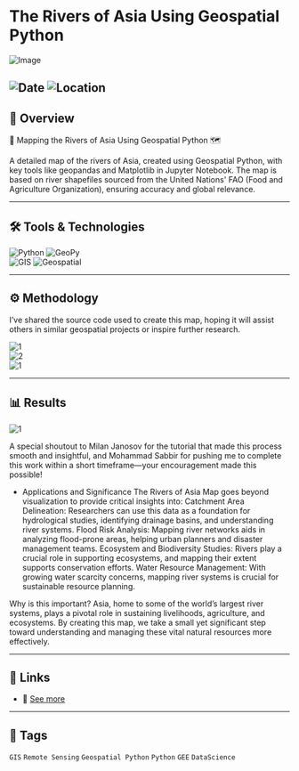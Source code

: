 # The Rivers of Asia Using Geospatial Python 

![Image](https://framerusercontent.com/images/vJKEs5iNPNDKHzRYx8i1tONM.png?width=1173&height=898)  

![Date](https://img.shields.io/badge/27/12/2024-27/12/2024-blue) 
![Location](https://img.shields.io/badge/Location-Rajshahi-green) 
---

## 📝 Overview
🌊 Mapping the Rivers of Asia Using Geospatial Python 🗺️

A detailed map of the rivers of Asia, created using Geospatial Python, with key tools like geopandas and Matplotlib in Jupyter Notebook. The map is based on river shapefiles sourced from the United Nations' FAO (Food and Agriculture Organization), ensuring accuracy and global relevance.

---

## 🛠️ Tools & Technologies
![Python](https://img.shields.io/badge/Python-3.9-blue)
![GeoPy](https://img.shields.io/badge/Geospatial%20Python-red)  
![GIS](https://img.shields.io/badge/GIS-ArcGIS-green) 
![Geospatial](https://img.shields.io/badge/Geospatial-Data%20Science-lightgrey)  

---

## ⚙️ Methodology
I’ve shared the source code used to create this map, hoping it will assist others in similar geospatial projects or inspire further research.

![1](https://framerusercontent.com/images/iBIplUykOzpcyZxPujmrN5xwWQU.png?scale-down-to=1024&width=1433&height=1077)  
![2](https://framerusercontent.com/images/NvwLwCEq1TCG8id78mRTecjMMg.png?scale-down-to=1024&width=1440&height=1079)  
![1](https://framerusercontent.com/images/5iOI3G5Thkw4dA5jhuISUWQ5FU8.png?scale-down-to=1024&width=1441&height=1079)  
 

---

## 📊 Results

![1](https://framerusercontent.com/images/POvUG1cQDp1sj2nzxXrTsXEuU.png?scale-down-to=1024&width=1438&height=1079)   

A special shoutout to Milan Janosov for the tutorial that made this process smooth and insightful, and Mohammad Sabbir for pushing me to complete this work within a short timeframe—your encouragement made this possible!

- Applications and Significance
The Rivers of Asia Map goes beyond visualization to provide critical insights into:
Catchment Area Delineation: Researchers can use this data as a foundation for hydrological studies, identifying drainage basins, and understanding river systems.
Flood Risk Analysis: Mapping river networks aids in analyzing flood-prone areas, helping urban planners and disaster management teams.
Ecosystem and Biodiversity Studies: Rivers play a crucial role in supporting ecosystems, and mapping their extent supports conservation efforts.
Water Resource Management: With growing water scarcity concerns, mapping river systems is crucial for sustainable resource planning.

Why is this important?
Asia, home to some of the world’s largest river systems, plays a pivotal role in sustaining livelihoods, agriculture, and ecosystems. By creating this map, we take a small yet significant step toward understanding and managing these vital natural resources more effectively.

---

## 📎 Links
- 🔗 [See more](https://www.linkedin.com/posts/imtiajiqbalmahfuj_rivers-of-asia-with-python-codes-activity-7277234086350348289-TLO4?utm_source=share&utm_medium=member_desktop)  

---

## 🔖 Tags
`GIS` `Remote Sensing` `Geospatial Python` `Python` `GEE` `DataScience`  

